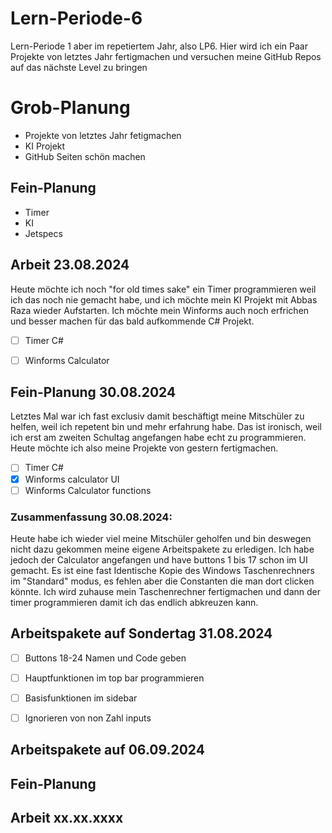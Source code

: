 # Lern-Periode-6
Lern-Periode 1 aber im repetiertem Jahr, also LP6. Hier wird ich ein Paar Projekte von letztes Jahr fertigmachen und versuchen meine GitHub Repos auf das nächste Level zu bringen

# Grob-Planung

- Projekte von letztes Jahr fetigmachen
- KI Projekt
- GitHub Seiten schön machen

  
## Fein-Planung

- Timer
- KI
- Jetspecs


## Arbeit 23.08.2024

Heute möchte ich noch "for old times sake" ein Timer programmieren weil ich das noch nie gemacht habe, und ich möchte mein KI Projekt mit Abbas Raza wieder Aufstarten.
Ich möchte mein Winforms auch noch erfrichen und besser machen für das bald aufkommende C# Projekt.

- [ ] Timer C#
- [ ] Winforms Calculator


## Fein-Planung 30.08.2024

Letztes Mal war ich fast exclusiv damit beschäftigt meine Mitschüler zu helfen, weil ich repetent bin und mehr erfahrung habe. Das ist ironisch, weil ich erst am zweiten Schultag angefangen habe echt zu programmieren. Heute möchte ich also meine Projekte von gestern fertigmachen.

- [ ] Timer C#
- [x] Winforms calculator UI
- [ ] Winforms Calculator functions

### Zusammenfassung 30.08.2024:
Heute habe ich wieder viel meine Mitschüler geholfen und bin deswegen nicht dazu gekommen meine eigene Arbeitspakete zu erledigen. Ich habe jedoch der Calculator angefangen und have buttons 1 bis 17 schon im UI gemacht. Es ist eine fast Identische Kopie des Windows Taschenrechners im "Standard" modus, es fehlen aber die Constanten die man dort clicken könnte. Ich wird zuhause mein Taschenrechner fertigmachen und dann der timer programmieren damit ich das endlich abkreuzen kann.

## Arbeitspakete auf Sondertag 31.08.2024

- [ ] Buttons 18-24 Namen und Code geben
- [ ] Hauptfunktionen im top bar programmieren
- [ ] Basisfunktionen im sidebar
- [ ] Ignorieren von non Zahl inputs







## Arbeitspakete auf 06.09.2024
## Fein-Planung
## Arbeit xx.xx.xxxx
